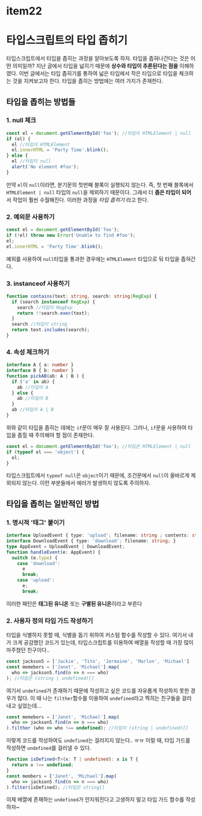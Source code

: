 # item22

# 타입스크립트의 타입 좁히기
타입스크립트에서 타입을 좁히는 과정을 알아보도록 하자. 타입을 좁혀나간다는 것은 어떤 의미일까?
지난 글에서 타입을 넓히기 때문에 **상수와 타입이 추론된다는 점을** 이해하였다. 이번 글에서는 타입 좁히기를 통하여 넓은 타입에서 작은 타입으로 타입을 체크하는 것을 지켜보고자 한다. 타입을 좁히는 방법에는 여러 가지가 존재한다.
## 타입을 좁히는 방법들
###  1. null 체크
```ts
const el = document.getElementById('foo'); //타입이 HTMLElement | null
if (el) {
  el //타입이 HTMLElement
  el.innerHTML = 'Party Time'.blink();
} else {
  el //타입이 null
  alert('No element #foo');
}
```
만약 `el`이 `null`이라면, 분기문의 첫번째 블록이 실행되지 않는다. 즉, 첫 번째 블록에서 `HTMLElement | null` 타입의 `null`을 제외하기 때문이다.
그래서 더 **좁은 타입이 되어**서 작업이 훨씬 수월해진다. 
이러한 과정을 *타입 좁히기* 라고 한다.

###  2. 예외문 사용하기
```ts
const el = document.getElementById('foo');
if (!el) throw new Error('Unable to find #foo');
el;
el.innerHTML = 'Party Time'.blink();
```
예외를 사용하여 `null`타입을 통과한 경우에는 `HTMLElement` 타입으로 둬 타입을 좁혀간다.

###  3. instanceof 사용하기

```ts
function contains(text: string, search: string|RegExp) {
  if (search instanceof RegExp) {
    search //타입이 RegExp
    return !!search.exec(text);
  }
  search //타입이 string
  return text.includes(search);
}
```
### 4. 속성 체크하기
```ts
interface A { a: number }
interface B { b: number }
function pickAB(ab: A | B ) {
  if ('a' in ab) {
    ab //타입이 A
  } else {
    ab //타입이 B
  }
  ab //타입이 A | B
}
```

위와 같이 타입을 좁히는 데에는 `if`문이 매우 잘 사용된다. 그러나, `if`문을 사용하여 타입을 좁힐 때 주의해야 할 점이 존재한다.
```ts
const el = document.getElementById('foo'); //타입은 HTMLElement | null
if (typeof el === 'object') {
  el;
}
```
타입스크립트에서 `typeof null`은 `object`이기 때문에, 조건문에서 `null`이 올바르게 제외되지 않는다. 이런 부분들에서 에러가 발생하지 않도록 주의하자.

## 타입을 좁히는 일반적인 방법
### 1. 명시적 '태그' 붙이기
```ts
interface UploadEvent { type: 'upload'; filename: string ; contents: string }
interface DownloadEvent { type: 'download'; filename: string; }
type AppEvent = UploadEvent | DownloadEvent;
function handleEvent(e: AppEvent) {
  switch (e.type) {
    case 'download':
      e
      break;
    case 'upload':
      e;
      break;
```
이러한 패턴은 **태그된 유니온** 또는 **구별된 유니온**이라고 부른다
### 2. 사용자 정의 타입 가드 작성하기
타입을 식별하지 못할 때, 식별을 돕기 위하여 커스텀 함수를 작성할 수 있다.
여기서 내가 크게 공감했던 코드가 있는데, 타입스크립트를 이용하여 배열을 작성할 때 가장 많이 마주쳤던 친구이다..
```ts
const jackson5 = ['Jackie', 'Tito', 'Jermaine', 'Marlon', 'Michael']
const memebers = ['Janet', 'Michael'].map(
  who => jackson5.find(n => n === who)
); //타입은 (string | undefined)[]
```
여기서 `undefined`가 존재하기 때문에 작성하고 싶은 코드를 자유롭게 작성하지 못한 경우가 많다. 이 때 나는 `filther`함수를 이용하여 `undefined`라고 찍히는 친구들을 걸러내고 싶었는데...
```ts
const memebers = ['Janet', 'Michael'].map(
  who => jackson5.find(n => n === who)
).filther (who => who !== undefined); //타입이 (string | undefined)[]
```
이렇게 코드를 작성하여도 `undefined`는 걸러지지 않는다.. ㅠㅠ
이럴 때, 타입 가드를 작성하면 `undefined`를 걸러낼 수 있다.
```ts
function isDefined<T>(x: T | undefined): x is T {
  return x !== undefined;
}
const members = ['Janet', 'Michael'].map(
  who => jackson5.find(n => n === who)
).filter(isDefined); //타입은 string[]
```
이제 배열에 존재하는 `undefined`가 안지워진다고 고생하지 말고 타입 가드 함수를 작성하자~